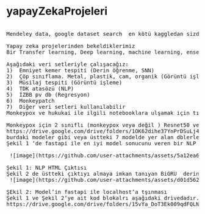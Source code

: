 # yapayZekaProjeleri
<pre> 
Mendeley data, google dataset search  en kötü kaggledan sizde arayabilir veya aşağıdaki biizm belirlediğimiz verilerle çalışabilirsiniz

Yapay zeka projelerinden bekeldiklerimiz
Bir Transfer learning, Deep learning, machine learning, ensemble learning, hatta federated learning gibi bir model edğitimi  yapmanız sornasında fastAPI, tkinter, pyqt gibi bir app çıkarmanız.

Aşağıdaki veri setleriyle çalışacağız:
1)	Emniyet kemer tespiti (Derin öğrenme, SNN)
2)	Çöp sınıflama. Metal, plastik, cam, organik (Görüntü işleme)
3)	Müsilaj tespiti (Görüntü işleme)
4)	TDK atasözü (NLP)
5)	İZBB pv db (Regresyon)
6)	Monkeypatch
7)	Diğer veri setleri kullanılabilir
Monkeypox ve hukukai ile ilgili notebooklara ulşamak için tıklayınız

Monkeypox için 2 sınıflı (monkeypox veya değil ) Resnet50 ve VGG19 Transfer öğrenme ve  CNN derin öğrenme ile   modeler aşağıdaki drive linkinde vardır.
https://drive.google.com/drive/folders/1OK62dihe37YnPrDSuLj4ARk7IFE-HO-K?usp=sharing
burdaki modeler gibi veya üstteki 7 modelde yer alan dblerle bernzer transfer learning, deep learning..gibi sınıflama, kümele gibi bir model geliştirmenizi hatta bit app yapmanızı bekliyoruz.
Şekil 1 ‘de fastapi ile en iyi model sonucunu veren bir NLP projesinin HTML çıktısı yer alamkatadır.

 ![image](https://github.com/user-attachments/assets/5a12ea64-4124-45a1-8156-13b4bfde75e3)

Şekil 1: NLP HTML Çıktısı
Şekil 2 de üstteki çıktıyı almaya imkan tanıyan BiGRU  derin öğrenme ve -Bilstm derin öğrenme modellerinini hibritlenmesi ve modelin h5 formatında kaydedilmesi görülmektedir. Ayrıca ŞEkil 1’de  yer alan HTML’e veri girişi yapıldığında  app.py ile  şekil 1’deki html’in gelmesine yönelik kodalr vardır.
 ![image](https://github.com/user-attachments/assets/d01d562c-6afe-456a-bb52-7943661f1b3a)

ŞEkil 2: Model’in fastapi ile localhost’a tşınması
Şekil 1 ve Şekil 2’ye ait kod blokalrı aşağıdaki drivedadır. Ulşamka için Tıklayınız
https://drive.google.com/drive/folders/15vYa_DoT3Ek009qdFQLNyAEfAZfJOLx2?usp=sharing

 </pre>
